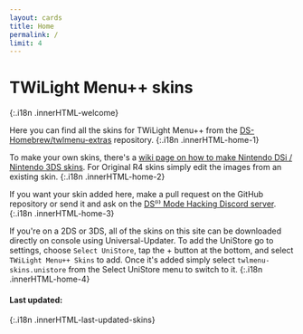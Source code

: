 ```yaml
---
layout: cards
title: Home
permalink: /
limit: 4
---
```


# TWiLight Menu++ skins
{:.i18n .innerHTML-welcome}

Here you can find all the skins for TWiLight Menu++ from the [DS-Homebrew/twlmenu-extras](https://github.com/DS-Homebrew/twlmenu-extras) repository.
{:.i18n .innerHTML-home-1}

To make your own skins, there's a [wiki page on how to make Nintendo DSi / Nintendo 3DS skins](https://wiki.ds-homebrew.com/twilightmenu/custom-dsi-3ds-skins). For Original R4 skins simply edit the images from an existing skin.
{:.i18n .innerHTML-home-2}

If you want your skin added here, make a pull request on the GitHub repository or send it and ask on the [DS⁽ⁱ⁾ Mode Hacking Discord server](https://discord.gg/yD3spjv).
{:.i18n .innerHTML-home-3}

If you're on a 2DS or 3DS, all of the skins on this site can be downloaded directly on console using Universal-Updater. To add the UniStore go to settings, choose `Select UniStore`, tap the + button at the bottom, and select `TWiLight Menu++ Skins` to add. Once it's added simply select `twlmenu-skins.unistore` from the Select UniStore menu to switch to it.
{:.i18n .innerHTML-home-4}

#### Last updated:
{:.i18n .innerHTML-last-updated-skins}
